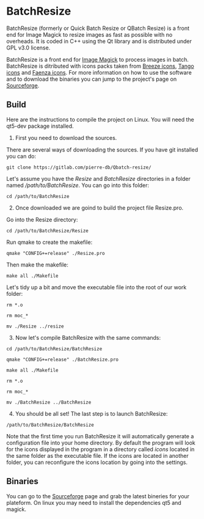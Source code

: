 # BatchResize

BatchResize (formerly or Quick Batch Resize or QBatch Resize) is a front end for Image Magick to resize images as fast as possible with no overheads. It is coded in C++ using the Qt library and is distributed under GPL v3.0 license.

BatchResize is a front end for [Image Magick](https://www.imagemagick.org/) to process images in batch. BatchResize is ditributed with icons packs taken from [Breeze icons](http://https://github.com/KDE/breeze-icons), [Tango icons](https://github.com/Distrotech/tango-icon-theme) and [Faenza icons](https://github.com/shlinux/faenza-icon-theme).
For more information on how to use the software and to download the binaries you can jump to the project's page on [Sourceforge](https://sourceforge.net/p/batchresize/wiki/Documentation/).

## Build

Here are the instructions to compile the project on Linux. You will need the qt5-dev package installed.

1. First you need to download the sources.

There are several ways of downloading the sources. If you have git installed you can do:

`git clone https://gitlab.com/pierre-db/Qbatch-resize/`

Let's assume you have the *Resize* and *BatchResize* directories in a folder named */path/to/BatchResize*. You can go into this folder:

`cd /path/to/BatchResize`

2. Once downloaded we are goind to build the project file Resize.pro.

Go into the Resize directory:

`cd /path/to/BatchResize/Resize`

Run qmake to create the makefile:

`qmake "CONFIG+=release" ./Resize.pro`

Then make the makefile:

`make all ./Makefile`

Let's tidy up a bit and move the executable file into the root of our work folder:

`rm *.o`

`rm moc_*`

`mv ./Resize ../resize`

3. Now let's compile BatchResize with the same commands:

`cd /path/to/BatchResize/BatchResize`

`qmake "CONFIG+=release" ./BatchResize.pro`

`make all ./Makefile`

`rm *.o`

`rm moc_*`

`mv ./BatchResize ../BatchResize`

4. You should be all set! The last step is to launch BatchResize:

`/path/to/BatchResize/BatchResize`

Note that the first time you run BatchResize it will automatically generate a configuration file into your home directory.
By default the program will look for the icons displayed in the program in a directory called *icons* located in the same folder as the executable file.
If the icons are located in another folder, you can reconfigure the icons location by going into the settings.

## Binaries

You can go to the [Sourceforge](https://sourceforge.net/projects/batchresize/files/) page and grab the latest bineries for your plateform. On linux you may need to install the dependencies qt5 and magick.